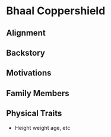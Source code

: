 # Bhaal Coppershield

## Alignment

## Backstory

## Motivations

## Family Members

## Physical Traits

* Height weight age, etc

